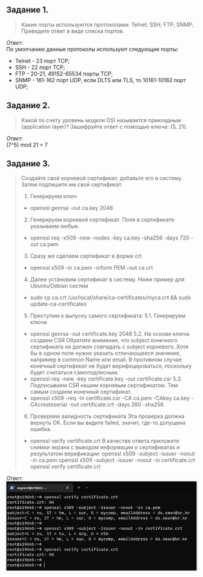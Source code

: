 ## Задание 1.
> Какие порты используются протоколами:
> Telnet;
> SSH;
> FTP;
> SNMP;
> Приведите ответ в виде списка портов.

*Ответ:*  
По умолчанию данные протоколы используют следующие порты:
- Telnet - 23 порт TCP;
- SSH - 22 порт TCP;
- FTP - 20-21, 49152-65534 порты TCP;
- SNMP - 161-162 порт UDP, если DLTS или TLS, то 10161-10162 порт UDP;

## Задание 2.
> Какой по счету уровень модели OSI называется прикладным (application layer)?
> Зашифруйте ответ с помощью ключа: {5, 21}.

*Ответ:*  
(7^5) mod 21 = 7

## Задание 3.
> Создайте свой корневой сертификат, добавьте его в систему.
> Затем подпишите им свой сертификат.
> 1. Генерируем ключ
> - openssl genrsa -out ca.key 2048
> 2. Генерируем корневой сертификат. Поля в сертификате указываем любые.
> - openssl req -x509 -new -nodes -key ca.key -sha256 -days 720 -out ca.pem
> 3. Сразу же сделаем сертификат в форме crt
> - openssl x509 -in ca.pem -inform PEM -out ca.crt
> 4. Далее установим сертификат в систему. Ниже пример для Ubuntu/Debian систем
> - sudo cp ca.crt /usr/local/share/ca-certificates/myca.crt && sudo update-ca-certificates
> 5. Приступим к выпуску самого сертификата:
> 5.1. Генерируем ключи
> - openssl genrsa -out certificate.key 2048
> 5.2. На основе ключа создаем CSR
> Обратите внимание, что subject конечного сертификата не должен совпадать с subject корневого. Хотя бы в одном поле нужно указать отличающееся значение, например в common Name или email. В противном случае конечный сертификат не будет верифицироваться, поскольку будет считаться самоподписным.
> - openssl req -new -key certificate.key -out certificate.csr
> 5.3. Подписываем CSR нашим корневым сертификатом. Тем самым создаем конечный сертификат.
> - openssl x509 -req -in certificate.csr -CA ca.pem -CAkey ca.key -CAcreateserial -out certificate.crt -days 360 -sha256
> 6. Проверяем валидность сертификата
> Эта проверка должна вернуть OK. Если вы видите failed, значит, где-то допущена ошибка.
> - openssl verify certificate.crt
> В качестве ответа приложите снимки экрана с выводом информации о сертификатах и результатом верификации:
> openssl x509 -subject -issuer -noout -in ca.pem
> openssl x509 -subject -issuer -noout -in certificate.crt
> openssl verify certificate.crt

*Ответ:*  
![](_attachments/04.07-3-1.png)
